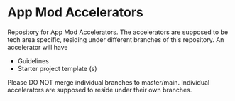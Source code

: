 # App Mod Accelerators

Repository for App Mod Accelerators. The accelerators are supposed to be tech area specific, residing under different branches of this repository. An accelerator will have 

- Guidelines
- Starter project template (s)

Please DO NOT merge individual branches to master/main. Individual accelerators are supposed to reside under their own branches.
